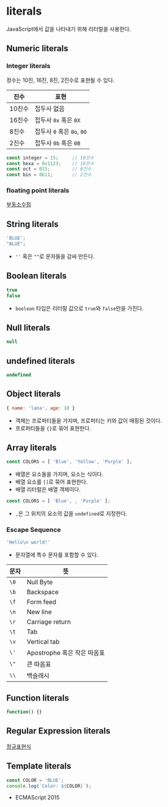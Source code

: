 # literals

JavaScript에서 값을 나타내기 위해 리터럴을 사용한다.



## Numeric literals

### Integer literals

정수는 10진, 16진, 8진, 2진수로 표현될 수 있다.

| 진수   | 표현                       |
| ------ | -------------------------- |
| 10진수 | 접두사 없음                |
| 16진수 | 접두사 `0x` 혹은 `0X`      |
| 8진수  | 접두사 `0` 혹은 `0o`, `0O` |
| 2진수  | 접두사 `0b` 혹은 `0B`      |

```js
const integer = 15;		// 10진수
const hexa = 0x1123;	// 16진수
const oct = 015;		// 8진수
const bin = 0b11;		// 2진수
```



### floating point literals

[부동소수점](https://developer.mozilla.org/ko/docs/Web/JavaScript/Guide/Grammar_and_types#%EB%B6%80%EB%8F%99_%EC%86%8C%EC%88%98%EC%A0%90_%EB%A6%AC%ED%84%B0%EB%9F%B4)



## String literals

```js
'BLUE';
"BLUE";
```

- `''` 혹은 `""`로 문자들을 감싸 만든다.



## Boolean literals

```js
true
false
```

- `boolean` 타입은 리터럴 값으로 `true`와 `false`만을 가진다.



## Null literals

```js
null
```



## undefined literals

```js
undefined
```



## Object literals

```js
{ name: 'lana', age: 10 }
```

- 객체는 프로퍼티들을 가지며, 프로퍼티는 키와 값이 매핑된 것이다.
- 프로퍼티들을 `{}`로 묶어 표현한다.



## Array literals

```js
const COLORS = [ 'Blue', 'Yellow', 'Purple' ];
```

- 배열은 요소들을 가지며, 요소는 식이다.
- 배열 요소를 `[]`로 묶어 표현한다.
- 배열 리터럴은 배열 객체이다.

```js
const COLORS = [ 'Blue', , 'Purple' ];
```

- ` , `은 그 위치의 요소의 값을 `undefined`로 지정한다.



### Escape Sequence

```js
'Hello\n world!'
```

- 문자열에 특수 문자를 포함할 수 있다.

| 문자 | 뜻                          |
| ---- | --------------------------- |
| `\0` | Null Byte                   |
| `\b` | Backspace                   |
| `\f` | Form feed                   |
| `\n` | New line                    |
| `\r` | Carriage return             |
| `\t` | Tab                         |
| `\v` | Vertical tab                |
| `\'` | Apostrophe 혹은 작은 따옴표 |
| `\"` | 큰 따옴표                   |
| `\\` | 백슬래시                    |



## Function literals

```js
function() {}
```



## Regular Expression literals

[정규표현식](https://developer.mozilla.org/en-US/docs/Web/JavaScript/Reference/Global_Objects/RegExp)



## Template literals

```js
const COLOR = 'BLUE';
console.log(`Color: ${COLOR}`);
```

- ECMAScript 2015


